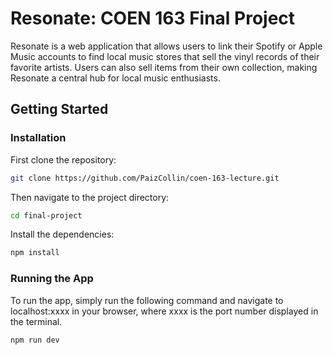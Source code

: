 # Resonate: COEN 163 Final Project

Resonate is a web application that allows users to link their Spotify or Apple Music accounts to find local music stores that sell the vinyl records of their favorite artists. Users can also sell items from their own collection, making Resonate a central hub for local music enthusiasts.

## Getting Started

### Installation

First clone the repository:

```bash
git clone https://github.com/PaizCollin/coen-163-lecture.git
```

Then navigate to the project directory:

```bash
cd final-project
```

Install the dependencies:

```bash
npm install
```

### Running the App

To run the app, simply run the following command and navigate to localhost:xxxx in your browser, where xxxx is the port number displayed in the terminal.

```bash
npm run dev
```
